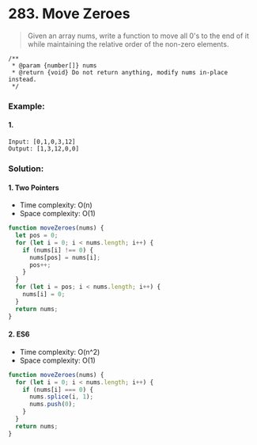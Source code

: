 # 283. Move Zeroes

> Given an array nums, write a function to move all 0's to the end of it while maintaining the relative order of the non-zero elements.

```
/**
 * @param {number[]} nums
 * @return {void} Do not return anything, modify nums in-place instead.
 */
```

### Example:

#### 1.

```
Input: [0,1,0,3,12]
Output: [1,3,12,0,0]
```

### Solution:

#### 1. Two Pointers

- Time complexity: O(n)
- Space complexity: O(1)

```javascript
function moveZeroes(nums) {
  let pos = 0;
  for (let i = 0; i < nums.length; i++) {
    if (nums[i] !== 0) {
      nums[pos] = nums[i];
      pos++;
    }
  }
  for (let i = pos; i < nums.length; i++) {
    nums[i] = 0;
  }
  return nums;
}
```

#### 2. ES6

- Time complexity: O(n^2)
- Space complexity: O(1)

```javascript
function moveZeroes(nums) {
  for (let i = 0; i < nums.length; i++) {
    if (nums[i] === 0) {
      nums.splice(i, 1);
      nums.push(0);
    }
  }
  return nums;
}
```
